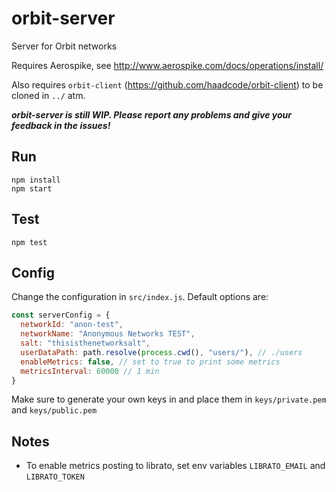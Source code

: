 # orbit-server

Server for Orbit networks

Requires Aerospike, see http://www.aerospike.com/docs/operations/install/

Also requires `orbit-client` (https://github.com/haadcode/orbit-client) to be cloned in `../` atm.

***orbit-server is still WIP. Please report any problems and give your feedback in the issues!***

## Run
```
npm install
npm start
```

## Test
```
npm test
```

## Config
Change the configuration in `src/index.js`. Default options are:
```javascript
const serverConfig = {
  networkId: "anon-test",
  networkName: "Anonymous Networks TEST",
  salt: "thisisthenetworksalt",
  userDataPath: path.resolve(process.cwd(), "users/"), // ./users
  enableMetrics: false, // set to true to print some metrics
  metricsInterval: 60000 // 1 min
}
```

Make sure to generate your own keys in and place them in `keys/private.pem` and `keys/public.pem`

## Notes
- To enable metrics posting to librato, set env variables `LIBRATO_EMAIL` and `LIBRATO_TOKEN`
